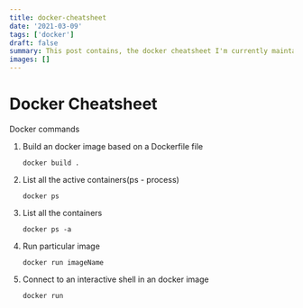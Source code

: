 ```yaml
---
title: docker-cheatsheet
date: '2021-03-09'
tags: ['docker']
draft: false
summary: This post contains, the docker cheatsheet I'm currently maintaining.
images: []
---
```


# Docker Cheatsheet

Docker commands

1. Build an docker image based on a Dockerfile file

   ```docker
   docker build .
   ```

2. List all the active containers(ps - process)

   ```docker
   docker ps
   ```

3. List all the containers

   ```docker
   docker ps -a
   ```

4. Run particular image

   ```docker
   docker run imageName
   ```

5. Connect to an interactive shell in an docker image

   ```docker
   docker run
   ```

